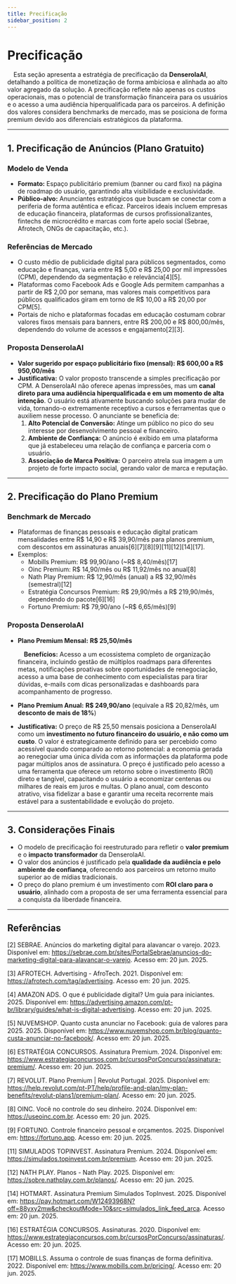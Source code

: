 ```yaml
---
title: Precificação
sidebar_position: 2
---
```


# Precificação

&emsp;Esta seção apresenta a estratégia de precificação da **DenserolaAI**, detalhando a política de monetização de forma ambiciosa e alinhada ao alto valor agregado da solução. A precificação reflete não apenas os custos operacionais, mas o potencial de transformação financeira para os usuários e o acesso a uma audiência hiperqualificada para os parceiros. A definição dos valores considera benchmarks de mercado, mas se posiciona de forma premium devido aos diferenciais estratégicos da plataforma.

---

## 1. Precificação de Anúncios (Plano Gratuito)

### Modelo de Venda

- **Formato:** Espaço publicitário premium (banner ou card fixo) na página de roadmap do usuário, garantindo alta visibilidade e exclusividade.
- **Público-alvo:** Anunciantes estratégicos que buscam se conectar com a periferia de forma autêntica e eficaz. Parceiros ideais incluem empresas de educação financeira, plataformas de cursos profissionalizantes, fintechs de microcrédito e marcas com forte apelo social (Sebrae, Afrotech, ONGs de capacitação, etc.).

### Referências de Mercado

- O custo médio de publicidade digital para públicos segmentados, como educação e finanças, varia entre R$ 5,00 e R$ 25,00 por mil impressões (CPM), dependendo da segmentação e relevância[4][5].
- Plataformas como Facebook Ads e Google Ads permitem campanhas a partir de R$ 2,00 por semana, mas valores mais competitivos para públicos qualificados giram em torno de R$ 10,00 a R$ 20,00 por CPM[5].
- Portais de nicho e plataformas focadas em educação costumam cobrar valores fixos mensais para banners, entre R$ 200,00 e R$ 800,00/mês, dependendo do volume de acessos e engajamento[2][3].

### Proposta DenserolaAI

- **Valor sugerido por espaço publicitário fixo (mensal):**
  **R$ 600,00 a R$ 950,00/mês**
- **Justificativa:**
  O valor proposto transcende a simples precificação por CPM. A DenserolaAI não oferece apenas impressões, mas um **canal direto para uma audiência hiperqualificada e em um momento de alta intenção**. O usuário está ativamente buscando soluções para mudar de vida, tornando-o extremamente receptivo a cursos e ferramentas que o auxiliem nesse processo. O anunciante se beneficia de:
    1.  **Alto Potencial de Conversão:** Atinge um público no pico do seu interesse por desenvolvimento pessoal e financeiro.
    2.  **Ambiente de Confiança:** O anúncio é exibido em uma plataforma que já estabeleceu uma relação de confiança e parceria com o usuário.
    3.  **Associação de Marca Positiva:** O parceiro atrela sua imagem a um projeto de forte impacto social, gerando valor de marca e reputação.

---

## 2. Precificação do Plano Premium

### Benchmark de Mercado

- Plataformas de finanças pessoais e educação digital praticam mensalidades entre R$ 14,90 e R$ 39,90/mês para planos premium, com descontos em assinaturas anuais[6][7][8][9][11][12][14][17].
- Exemplos:
  - Mobills Premium: R$ 99,90/ano (~R$ 8,40/mês)[17]
  - Oinc Premium: R$ 14,90/mês ou R$ 11,92/mês no anual[8]
  - Nath Play Premium: R$ 12,90/mês (anual) a R$ 32,90/mês (semestral)[12]
  - Estratégia Concursos Premium: R$ 29,90/mês a R$ 219,90/mês, dependendo do pacote[6][16]
  - Fortuno Premium: R$ 79,90/ano (~R$ 6,65/mês)[9]

### Proposta DenserolaAI

- **Plano Premium Mensal:**
  **R$ 25,50/mês**

  &emsp;**Benefícios:** Acesso a um ecossistema completo de organização financeira, incluindo gestão de múltiplos roadmaps para diferentes metas, notificações proativas sobre oportunidades de renegociação, acesso a uma base de conhecimento com especialistas para tirar dúvidas, e-mails com dicas personalizadas e dashboards para acompanhamento de progresso.

- **Plano Premium Anual:**
  **R$ 249,90/ano** (equivale a R$ 20,82/mês, um **desconto de mais de 18%**)

- **Justificativa:**
  O preço de R$ 25,50 mensais posiciona a DenserolaAI como um **investimento no futuro financeiro do usuário, e não como um custo**. O valor é estrategicamente definido para ser percebido como acessível quando comparado ao retorno potencial: a economia gerada ao renegociar uma única dívida com as informações da plataforma pode pagar múltiplos anos de assinatura. O preço é justificado pelo acesso a uma ferramenta que oferece um retorno sobre o investimento (ROI) direto e tangível, capacitando o usuário a economizar centenas ou milhares de reais em juros e multas. O plano anual, com desconto atrativo, visa fidelizar a base e garantir uma receita recorrente mais estável para a sustentabilidade e evolução do projeto.

---

## 3. Considerações Finais

- O modelo de precificação foi reestruturado para refletir o **valor premium** e o **impacto transformador** da DenserolaAI.
- O valor dos anúncios é justificado pela **qualidade da audiência e pelo ambiente de confiança**, oferecendo aos parceiros um retorno muito superior ao de mídias tradicionais.
- O preço do plano premium é um investimento com **ROI claro para o usuário**, alinhado com a proposta de ser uma ferramenta essencial para a conquista da liberdade financeira.

---

## Referências

[2] SEBRAE. Anúncios do marketing digital para alavancar o varejo. 2023. Disponível em: https://sebrae.com.br/sites/PortalSebrae/anuncios-do-marketing-digital-para-alavancar-o-varejo. Acesso em: 20 jun. 2025.

[3] AFROTECH. Advertising - AfroTech. 2021. Disponível em: https://afrotech.com/tag/advertising. Acesso em: 20 jun. 2025.

[4] AMAZON ADS. O que é publicidade digital? Um guia para iniciantes. 2025. Disponível em: https://advertising.amazon.com/pt-br/library/guides/what-is-digital-advertising. Acesso em: 20 jun. 2025.

[5] NUVEMSHOP. Quanto custa anunciar no Facebook: guia de valores para 2025. 2025. Disponível em: https://www.nuvemshop.com.br/blog/quanto-custa-anunciar-no-facebook/. Acesso em: 20 jun. 2025.

[6] ESTRATÉGIA CONCURSOS. Assinatura Premium. 2024. Disponível em: https://www.estrategiaconcursos.com.br/cursosPorConcurso/assinatura-premium/. Acesso em: 20 jun. 2025.

[7] REVOLUT. Plano Premium | Revolut Portugal. 2025. Disponível em: https://help.revolut.com/pt-PT/help/profile-and-plan/my-plan-benefits/revolut-plans1/premium-plan/. Acesso em: 20 jun. 2025.

[8] OINC. Você no controle do seu dinheiro. 2024. Disponível em: https://useoinc.com.br. Acesso em: 20 jun. 2025.

[9] FORTUNO. Controle financeiro pessoal e orçamentos. 2025. Disponível em: https://fortuno.app. Acesso em: 20 jun. 2025.

[11] SIMULADOS TOPINVEST. Assinatura Premium. 2024. Disponível em: https://simulados.topinvest.com.br/premium. Acesso em: 20 jun. 2025.

[12] NATH PLAY. Planos - Nath Play. 2025. Disponível em: https://sobre.nathplay.com.br/planos/. Acesso em: 20 jun. 2025.

[14] HOTMART. Assinatura Premium Simulados TopInvest. 2025. Disponível em: https://pay.hotmart.com/W12493968N?off=88yxy2mw&checkoutMode=10&src=simulados_link_feed_arca. Acesso em: 20 jun. 2025.

[16] ESTRATÉGIA CONCURSOS. Assinaturas. 2020. Disponível em: https://www.estrategiaconcursos.com.br/cursosPorConcurso/assinaturas/. Acesso em: 20 jun. 2025.

[17] MOBILLS. Assuma o controle de suas finanças de forma definitiva. 2022. Disponível em: https://www.mobills.com.br/pricing/. Acesso em: 20 jun. 2025.